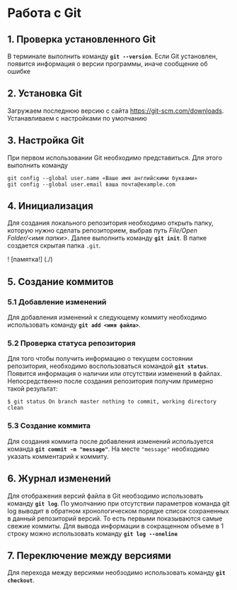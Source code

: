 # Работа с Git

## 1. Проверка установленного Git

В терминале выполнить команду **`git --version`**.
Если Git установлен, появится информация о версии программы, иначе сообщение об ошибке

## 2. Установка Git

Загружаем последнюю версию с сайта https://git-scm.com/downloads. Устанавливаем с настройками по умолчанию

## 3. Настройка Git
При первом использовании Git необходимо представиться. Для этого выполнить команду 
```
git config --global user.name «Ваше имя английскими буквами»
git config --global user.email ваша почта@example.com
```

## 4. Инициализация

Для создания локального репозитория необходимо открыть папку, которую нужно сделать репозиторием, выбрав путь *File/Open Folder/<имя папки>*. Далее выполнить команду **`git init`**. В папке создается скрытая папка  `.git`.

! [памятка!] (./)

## 5. Создание коммитов

### 5.1 Добавление изменений

Для добавления изменений к следующему коммиту необходимо использовать команду **`git add <имя файла>`**.

### 5.2 Проверка статуса репозитория

Для того чтобы получить информацию о текущем состоянии репозитория, необходимо воспользоваться командой **`git status`**. Появится информация о наличии или отсутствии изменений в файлах.  Непосредственно после создания репозитория получим примерно такой результат: 
```
$ git status On branch master nothing to commit, working directory clean 
```

### 5.3 Создание коммита

Для создания коммита после добавления изменений используется команда  **`git commit -m "message"`**. На месте `"message"` необходимо указать комментарий к коммиту.

## 6. Журнал изменений

Для отображения версий файла в Git необзодимо использовать команду **`git log`**. По умолчанию при отсутствии параметров команда git log выводит в обратном хронологическом порядке список сохраненных в данный репозиторий версий. То есть первыми показываются самые свежие коммиты. Для вывода информации в сокращенном объеме в 1 строку можно использовать команду **`git log --oneline`**

## 7. Переключение между версиями

Для перехода между версиями необзодимо использовать команду **`git checkout`**. 
